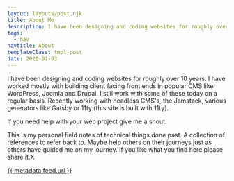 ```yaml
---
layout: layouts/post.njk
title: About Me
description: I have been designing and coding websites for roughly over 10 years.
tags:
  - nav
navtitle: About
templateClass: tmpl-post
date: 2020-01-03
---
```


I have been designing and coding websites for roughly over 10 years. I have worked mostly with building client facing front ends in popular CMS like WordPress, Joomla and Drupal. I still work with some of these today on a regular basis. Recently working with headless CMS's, the Jamstack, various generators like Gatsby or 11ty (this site is built with 11ty).

If you need help with your web project give me a shout.

This is my personal field notes of technical things done past. A collection of references to refer back to. Maybe help others on their journeys just as others have guided me on my journey. If you like what you find here please share it.X

<a href="{{ metadata.feed.url }}">{{ metadata.feed.url }}</a></p>
